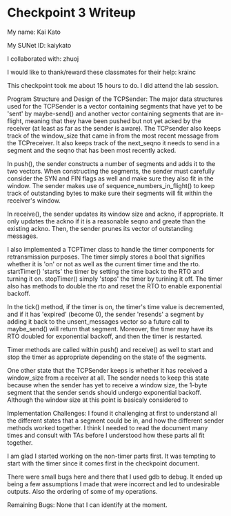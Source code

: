 Checkpoint 3 Writeup
====================

My name: Kai Kato

My SUNet ID: kaiykato

I collaborated with: zhuoj

I would like to thank/reward these classmates for their help: krainc

This checkpoint took me about 15 hours to do. I did attend the lab session.

Program Structure and Design of the TCPSender:
The major data structures used for the TCPSender is a vector containing segments that have yet to be 'sent' by maybe-send() and another vector containing segments that are in-flight, meaning that they have been pushed but not yet acked by the receiver (at least as far as the sender is aware). The TCPsender also keeps track of the window_size that came in from the most recent message from the TCPreceiver. It also keeps track of the next_seqno it needs to send in a segment and the seqno that has been most recently acked. 

In push(), the sender constructs a number of segments and adds it to the two vectors. When constructing the segments, the sender must carefully consider the SYN and FIN flags as well and make sure they also fit in the window. The sender makes use of sequence_numbers_in_flight() to keep track of outstanding bytes to make sure their segments will fit within the receiver's window. 

In receive(), the sender updates its window size and ackno, if appropriate. It only updates the ackno if it is a reasonable seqno and greate than the existing ackno. Then, the sender prunes its vector of outstanding messages. 

I also implemented a TCPTimer class to handle the timer components for retransmission purposes. The timer simply stores a bool that signifies whether it is 'on' or not as well as the current timer time and the rto. startTimer() 'starts' the timer by setting the time back to the RTO and turning it on. stopTimer() simply 'stops' the timer by turining it off. The timer also has methods to double the rto and reset the RTO to enable exponential backoff. 

In the tick() method, if the timer is on, the timer's time value is decremented, and if it has 'expired' (become 0), the sender 'resends' a segment by adding it back to the unsent_messages vector so a future call to maybe_send() will return that segment. Moreover, the timer may have its RTO doubled for exponential backoff, and then the timer is restarted. 

Timer methods are called within push() and receive() as well to start and stop the timer as appropriate depending on the state of the segments.

One other state that the TCPSender keeps is whether it has received a window_size from a receiver at all. The sender needs to keep this state because when the sender has yet to receive a window size, the 1-byte segment that the sender sends should undergo exponential backoff. Although the window size at this point is basicaly considered to 

Implementation Challenges:
I found it challenging at first to understand all the different states that a segment could be in, and how the different sender methods worked together. I think I needed to read the document many times and consult with TAs before I understood how these parts all fit together. 

I am glad I started working on the non-timer parts first. It was tempting to start with the timer since it comes first in the checkpoint document. 

There were small bugs here and there that I used gdb to debug. It ended up being a few assumptions I made that were incorrect and led to undesirable outputs. Also the ordering of some of my operations. 

Remaining Bugs:
None that I can identify at the moment.
